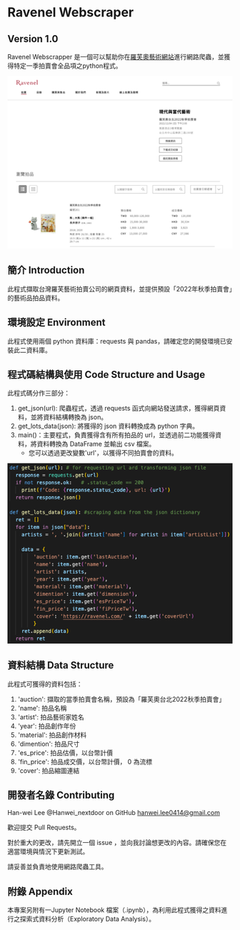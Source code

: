# Ravenel Webscraper 
## Version 1.0

Ravenel Webscrapper 是一個可以幫助你在[羅芙奧藝術網站](https://ravenel.com/)進行網路爬蟲，並獲得特定一季拍賣會全品項之python程式。

![羅芙奧藝術網站截圖](/pic/ravenel_site.png)

## 簡介 Introduction

此程式擷取台灣羅芙藝術拍賣公司的網頁資料，並提供預設「2022年秋季拍賣會」的藝術品拍品資料。

## 環境設定 Environment

此程式使用兩個 python 資料庫：requests 與 pandas，請確定您的開發環境已安裝此二資料庫。

## 程式碼結構與使用 Code Structure and Usage

此程式碼分作三部分：

1. get_json(url): 爬蟲程式，透過 requests 函式向網站發送請求，獲得網頁資料，並將資料結構轉換為 json。
2. get_lots_data(json): 將獲得的 json 資料轉換成為 python 字典。
3. main()：主要程式，負責獲得含有所有拍品的 url，並透過前二功能獲得資料，將資料轉換為 DataFrame 並輸出 csv 檔案。
    - 您可以透過更改變數'url'，以獲得不同拍賣會的資料。

![程式碼截圖](/pic/code.png)

## 資料結構 Data Structure

此程式可獲得的資料包括：

1. 'auction': 擷取的當季拍賣會名稱，預設為「羅芙奧台北2022秋季拍賣會」
2. 'name': 拍品名稱
3. 'artist': 拍品藝術家姓名
4. 'year': 拍品創作年份
5. 'material': 拍品創作材料
6. 'dimention': 拍品尺寸
7. 'es_price': 拍品估價，以台幣計價
8. 'fin_price': 拍品成交價，以台幣計價， 0 為流標
9. 'cover': 拍品縮圖連結

## 開發者名錄 Contributing

Han-wei Lee @Hanwei_nextdoor on GitHub
hanwei.lee0414@gmail.com

歡迎提交 Pull Requests。

對於重大的更改，請先開立一個 issue ，並向我討論想更改的內容。請確保您在適當環境與情況下更新測試。

請妥善並負責地使用網路爬蟲工具。

## 附錄 Appendix

本專案另附有一Jupyter Notebook 檔案（.ipynb），為利用此程式獲得之資料進行之探索式資料分析（Exploratory Data Analysis）。

